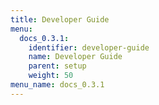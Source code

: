 ```yaml
---
title: Developer Guide
menu:
  docs_0.3.1:
    identifier: developer-guide
    name: Developer Guide
    parent: setup
    weight: 50
menu_name: docs_0.3.1
---
```

